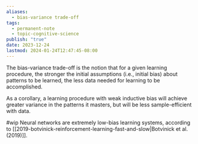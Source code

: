```yaml
---
aliases:
  - bias-variance trade-off
tags:
  - permanent-note
  - topic-cognitive-science
publish: "true"
date: 2023-12-24
lastmod: 2024-01-24T12:47:45-08:00
---
```

The bias-variance trade-off is the notion that for a given learning procedure, the stronger the initial assumptions (i.e., initial bias) about patterns to be learned, the less data needed for learning to be accomplished. 

As a corollary, a learning procedure with weak inductive bias will achieve greater variance in the patterns it masters, but will be less sample-efficient with data.

#wip Neural networks are extremely low-bias learning systems, according to [[2019-botvinick-reinforcement-learning-fast-and-slow|Botvinick et al. (2019)]].